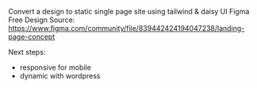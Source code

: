 Convert a design to static single page site using tailwind & daisy UI
Figma Free Design Source: https://www.figma.com/community/file/839442424194047238/landing-page-concept

Next steps: 
- responsive for mobile
- dynamic with wordpress
